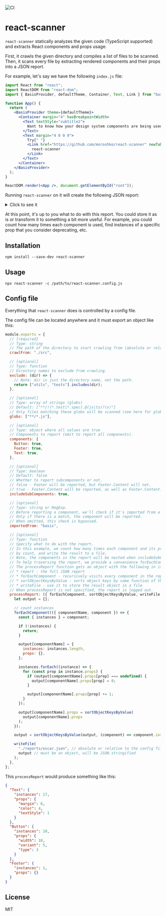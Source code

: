 ![CI](https://github.com/moroshko/react-scanner/workflows/CI/badge.svg)

# react-scanner

`react-scanner` statically analyzes the given code (TypeScript supported) and extracts React components and props usage.

First, it crawls the given directory and compiles a list of files to be scanned. Then, it scans every file by extracting rendered components and their props into a JSON report.

For example, let's say we have the following `index.js` file:

```jsx
import React from "react";
import ReactDOM from "react-dom";
import { BasisProvider, defaultTheme, Container, Text, Link } from "basis";

function App() {
  return (
    <BasisProvider theme={defaultTheme}>
      <Container margin="4" hasBreakpointWidth>
        <Text textStyle="subtitle2">
          Want to know how your design system components are being used?
        </Text>
        <Text margin="4 0 0 0">
          Try{" "}
          <Link href="https://github.com/moroshko/react-scanner" newTab>
            react-scanner
          </Link>
        </Text>
      </Container>
    </BasisProvider>
  );
}

ReactDOM.render(<App />, document.getElementById("root"));
```

Running `react-scanner` on it will create the following JSON report:

<details>
  <summary>Click to see it</summary>
  
```json
{
  "Text": {
    "instances": [
      {
        "props": {
          "textStyle": "subtitle2"
        },
        "propsSpread": false,
        "location": {
          "file": "/path/to/index.js",
          "start": {
            "line": 9,
            "column": 9
          }
        }
      },
      {
        "props": {
          "margin": "4 0 0 0"
        },
        "propsSpread": false,
        "location": {
          "file": "/path/to/index.js",
          "start": {
            "line": 12,
            "column": 9
          }
        }
      }
    ]
  },
  "Link": {
    "instances": [
      {
        "props": {
          "href": "https://github.com/moroshko/react-scanner",
          "newTab": null
        },
        "propsSpread": false,
        "location": {
          "file": "/path/to/index.js",
          "start": {
            "line": 14,
            "column": 11
          }
        }
      }
    ]
  },
  "Container": {
    "instances": [
      {
        "props": {
          "margin": "4",
          "hasBreakpointWidth": null
        },
        "propsSpread": false,
        "location": {
          "file": "/path/to/index.js",
          "start": {
            "line": 8,
            "column": 7
          }
        }
      }
    ]
  }
}
```
</details>

At this point, it's up to you what to do with this report. You could store it as is or transform it to something a bit more useful. For example, you could count how many times each component is used, find instances of a specific prop that you consider deprecating, etc.

## Installation

```
npm install --save-dev react-scanner
```

## Usage

```
npx react-scanner -c /path/to/react-scanner.config.js
```

## Config file

Everything that `react-scanner` does is controlled by a config file.

The config file can be located anywhere and it must export an object like this:

```js
module.exports = {
  // [required]
  // Type: string
  // The path of the directory to start crawling from (absolute or relative to the config file location).
  crawlFrom: "./src",

  // [optional]
  // Type: function
  // Directory names to exclude from crawling.
  exclude: (dir) => {
    // Note: dir is just the directory name, not the path.
    return ["utils", "tests"].includes(dir);
  },

  // [optional]
  // Type: array of strings (globs)
  // Default: ["**/!(*.test|*.spec).@(js|ts)?(x)"]
  // Only files matching these globs will be scanned (see here for glob syntax: https://github.com/micromatch/picomatch#globbing-features).
  globs: ["**/*.js"],

  // [optional]
  // Type: object where all values are true
  // Components to report (omit to report all components).
  components: {
    Button: true,
    Footer: true,
    Text: true,
  },

  // [optional]
  // Type: boolean
  // Default: false
  // Whether to report subcomponents or not.
  // false - Footer will be reported, but Footer.Content will not.
  // true - Footer.Content will be reported, as well as Footer.Content.Legal, etc.
  includeSubComponents: true,

  // [optional]
  // Type: string or RegExp.
  // Before reporting a component, we'll check if it's imported from a module name matching importedFrom.
  // Only if there is a match, the component will be reported.
  // When omitted, this check is bypassed.
  importedFrom: "basis",

  // [optional]
  // Type: function
  // Specify what to do with the report.
  // In this example, we count how many times each component and its props is used, sort
  // by count, and write the result to a file.
  // Note, the components in the report will be nested when includeSubComponents is true.
  // To help traversing the report, we provide a convenience forEachComponent function.
  // The processReport function gets an object with the following in it:
  // * report - the full JSON report
  // * forEachComponent - recursively visits every component in the report
  // * sortObjectKeysByValue - sorts object keys by some function of the value (this function is identity by default)
  // * writeFile - use it to store the result object in a file
  // When processReport is not specified, the report is logged out.
  processReport: ({ forEachComponent, sortObjectKeysByValue, writeFile }) => {
    let output = {};

    // count instances
    forEachComponent(({ componentName, component }) => {
      const { instances } = component;

      if (!instances) {
        return;
      }

      output[componentName] = {
        instances: instances.length,
        props: {},
      };

      instances.forEach((instance) => {
        for (const prop in instance.props) {
          if (output[componentName].props[prop] === undefined) {
            output[componentName].props[prop] = 0;
          }

          output[componentName].props[prop] += 1;
        }
      });

      output[componentName].props = sortObjectKeysByValue(
        output[componentName].props
      );
    });

    output = sortObjectKeysByValue(output, (component) => component.instances);

    writeFile(
      "./reports/oscar.json", // absolute or relative to the config file location
      output // must be an object, will be JSON.stringified
    );
  },
};
```

This `processReport` would produce something like this:

```json
{
  "Text": {
    "instances": 17,
    "props": {
      "margin": 6,
      "color": 4,
      "textStyle": 1
    }
  },
  "Button": {
    "instances": 10,
    "props": {
      "width": 10,
      "variant": 5,
      "type": 3
    }
  },
  "Footer": {
    "instances": 1,
    "props": {}
  }
}
```

## License

MIT
